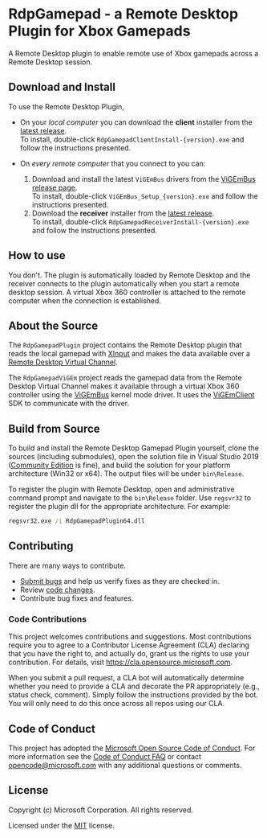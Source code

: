 # RdpGamepad - a Remote Desktop Plugin for Xbox Gamepads

A Remote Desktop plugin to enable remote use of Xbox gamepads across a Remote Desktop session.

## Download and Install

To use the Remote Desktop Plugin,

* On your _local computer_ you can download the **client** installer from the [latest release](https://github.com/Microsoft/RdpGamepad/releases/latest).  
To install, double-click `RdpGamepadClientInstall-{version}.exe` and follow the instructions presented.

* On _every remote computer_ that you connect to you can:
    1. Download and install the latest `ViGEmBus` drivers from the [ViGEmBus release page](https://github.com/ViGEm/ViGEmBus/releases/latest).  
    To install, double-click `ViGEmBus_Setup_{version}.exe` and follow the instructions presented.
    1. Download the **receiver** installer from the [latest release](https://github.com/Microsoft/RdpGamepad/releases/latest).  
    To install, double-click `RdpGamepadReceiverInstall-{version}.exe` and follow the instructions presented.

## How to use

You don't. The plugin is automatically loaded by Remote Desktop and the receiver connects to the plugin
automatically when you start a remote desktop session. A virtual Xbox 360 controller is attached to
the remote computer when the connection is established.

## About the Source

The `RdpGamepadPlugin` project contains the Remote Desktop plugin that reads the local gamepad
with [XInput](https://docs.microsoft.com/en-us/windows/win32/xinput/getting-started-with-xinput)
and makes the data available over a
[Remote Desktop Virtual Channel](https://docs.microsoft.com/en-us/windows/win32/termserv/terminal-services-virtual-channels).

The `RdpGamepadViGEm` project reads the gamepad data from the Remote Desktop Virtual Channel makes
it available through a virtual Xbox 360 controller using the [ViGEmBus](https://github.com/ViGEm/ViGEmBus)
kernel mode driver. It uses the [ViGEmClient](https://github.com/ViGEm/ViGEmClient) SDK to communicate with the driver.

## Build from Source

To build and install the Remote Desktop Gamepad Plugin yourself, clone the sources (including submodules),
open the solution file in Visual Studio 2019 ([Community Edition](https://visualstudio.microsoft.com/thank-you-downloading-visual-studio/?sku=Community&rel=16)
is fine), and build the solution for your platform architecture (Win32 or x64).
The output files will be under `bin\Release`.

To register the plugin with Remote Desktop, open and administrative command prompt and navigate to the
`bin\Release` folder. Use `regsvr32` to register the plugin dll for the appropriate architecture. For example:

```bat
regsvr32.exe /i RdpGamepadPlugin64.dll
```

## Contributing

There are many ways to contribute.

* [Submit bugs](https://github.com/Microsoft/RdpGamepad/issues) and help us verify fixes as they are checked in.
* Review [code changes](https://github.com/Microsoft/RdpGamepad/pulls).
* Contribute bug fixes and features.

### Code Contributions

This project welcomes contributions and suggestions.  Most contributions require you to agree to a
Contributor License Agreement (CLA) declaring that you have the right to, and actually do, grant us
the rights to use your contribution. For details, visit https://cla.opensource.microsoft.com.

When you submit a pull request, a CLA bot will automatically determine whether you need to provide
a CLA and decorate the PR appropriately (e.g., status check, comment). Simply follow the instructions
provided by the bot. You will only need to do this once across all repos using our CLA.

## Code of Conduct

This project has adopted the [Microsoft Open Source Code of Conduct](https://opensource.microsoft.com/codeofconduct/).
For more information see the [Code of Conduct FAQ](https://opensource.microsoft.com/codeofconduct/faq/) or
contact [opencode@microsoft.com](mailto:opencode@microsoft.com) with any additional questions or comments.

## License

Copyright (c) Microsoft Corporation. All rights reserved.

Licensed under the [MIT](LICENSE) license.
